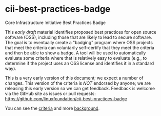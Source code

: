# cii-best-practices-badge
Core Infrastructure Initiative Best Practices Badge

This *early* *draft* material identifies proposed best practices
for open source software (OSS), including those that are likely to lead
to secure software.
The goal is to eventually create a "badging" program where OSS projects
that meet the criteria can voluntarily self-certify that they meet the
criteria and then be able to show a badge.
A tool will be used to automatically evaluate some criteria where that
is relatively easy to evaluate (e.g., to determine if the project uses an
OSS license and identifies it in a standard way).

This is a very early version of this document;
we expect a number of changes.
This version of the criteria is *NOT* endorsed by anyone;
we are releasing this early version so we can get feedback.
Feedback is welcome via the GitHub site as issues or pull requests:
https://github.com/linuxfoundation/cii-best-practices-badge

You can see the [criteria](./criteria.md) and more
[background](./background.md).

